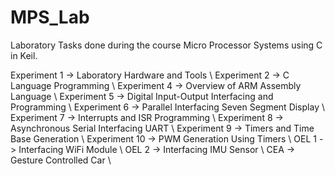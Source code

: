 # MPS_Lab
Laboratory Tasks done during the course Micro Processor Systems using C in Keil.

Experiment 1  -> Laboratory Hardware and Tools \\
Experiment 2  -> C Language Programming \\
Experiment 4  -> Overview of ARM Assembly Language \\
Experiment 5  -> Digital Input-Output Interfacing and Programming \\
Experiment 6  -> Parallel Interfacing Seven Segment Display \\
Experiment 7  -> Interrupts and ISR Programming \\
Experiment 8  -> Asynchronous Serial Interfacing UART \\
Experiment 9  -> Timers and Time Base Generation \\
Experiment 10 -> PWM Generation Using Timers \\
OEL 1 -> Interfacing WiFi Module \\
OEL 2 -> Interfacing IMU Sensor \\
CEA   -> Gesture Controlled Car \\
